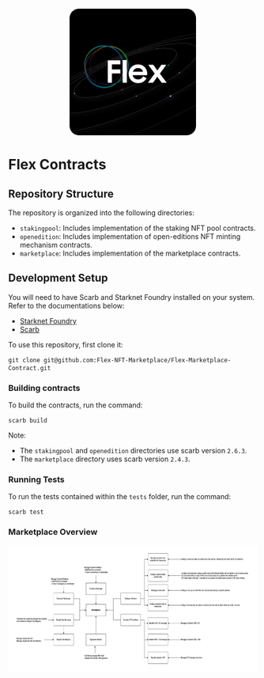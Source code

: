 <!-- prettier-ignore-start -->
<!-- markdownlint-disable -->

<p align="center">
  <img src="assets/logo.png" height="256">
</p>

# Flex Contracts

## Repository Structure

The repository is organized into the following directories:

-   `stakingpool`: Includes implementation of the staking NFT pool contracts.
-   `openedition`: Includes implementation of open-editions NFT minting mechanism contracts.
-   `marketplace`: Includes implementation of the marketplace contracts.

## Development Setup

You will need to have Scarb and Starknet Foundry installed on your system. Refer to the documentations below:

-   [Starknet Foundry](https://foundry-rs.github.io/starknet-foundry/index.html)
-   [Scarb](https://docs.swmansion.com/scarb/download.html)

To use this repository, first clone it:

```
git clone git@github.com:Flex-NFT-Marketplace/Flex-Marketplace-Contract.git
```

### Building contracts

To build the contracts, run the command:

```
scarb build
```

Note:

-   The `stakingpool` and `openedition` directories use scarb version `2.6.3`.
-   The `marketplace` directory uses scarb version `2.4.3`.

### Running Tests

To run the tests contained within the `tests` folder, run the command:

```
scarb test
```

### Marketplace Overview

<p align="center">
  <img src="assets/marketplace-overview.png" height="256">
</p>

<!-- markdownlint-restore -->
<!-- prettier-ignore-end -->
